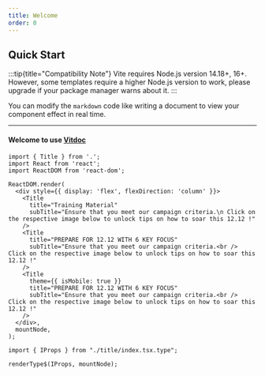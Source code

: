 ```yaml
---
title: Welcome
order: 0
---
```


## Quick Start

:::tip{title="Compatibility Note"}
Vite requires Node.js version 14.18+, 16+. However, some templates require a higher Node.js version to work, please upgrade if your package manager warns about it.
:::

You can modify the `markdown` code like writing a document to view your component effect in real time.

---

#### Welcome to use [**Vitdoc**](https://vitdocjs.github.io)

```tsx
import { Title } from '.';
import React from 'react';
import ReactDOM from 'react-dom';

ReactDOM.render(
  <div style={{ display: 'flex', flexDirection: 'column' }}>
    <Title
      title="Training Material"
      subTitle="Ensure that you meet our campaign criteria.\n Click on the respective image below to unlock tips on how to soar this 12.12 !"
    />
    <Title
      title="PREPARE FOR 12.12 WITH 6 KEY FOCUS"
      subTitle="Ensure that you meet our campaign criteria.<br /> Click on the respective image below to unlock tips on how to soar this 12.12 !"
    />
    <Title
      theme={{ isMobile: true }}
      title="PREPARE FOR 12.12 WITH 6 KEY FOCUS"
      subTitle="Ensure that you meet our campaign criteria.<br /> Click on the respective image below to unlock tips on how to soar this 12.12 !"
    />
  </div>,
  mountNode,
);
```

```tsx
import { IProps } from "./title/index.tsx.type";

renderType$(IProps, mountNode);
```
